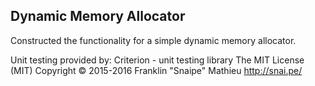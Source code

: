 Dynamic Memory Allocator
------------------------

Constructed the functionality for a simple dynamic memory allocator.


Unit testing provided by:
Criterion - unit testing library
The MIT License (MIT)
Copyright © 2015-2016 Franklin "Snaipe" Mathieu <http://snai.pe/>
